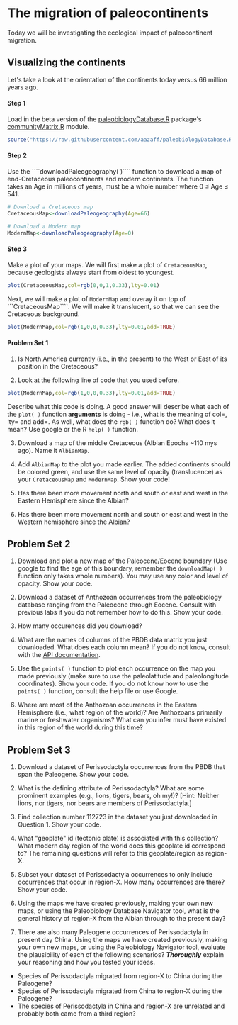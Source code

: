 # The migration of paleocontinents

Today we will be investigating the ecological impact of paleocontinent migration.

## Visualizing the continents

Let's take a look at the orientation of the continents today versus 66 million years ago.

#### Step 1
Load in the beta version of the [paleobiologyDatabase.R](https://github.com/aazaff/paleobiologyDatabase.R/blob/master/README.md#paleobiologydatabaser) package's [communityMatrix.R](https://github.com/aazaff/paleobiologyDatabase.R/blob/master/README.md#communitymatrixr) module.

````R
source("https://raw.githubusercontent.com/aazaff/paleobiologyDatabase.R/master/communityMatrix.R")
````

#### Step 2
<p>Use the ````downloadPaleogeography( )```` function to download a map of end-Cretaceous paleocontinents and modern continents. The function takes an Age in millions of years, must be a whole number where 0 &#8804; Age &#8804; 541. 


````R
# Download a Cretaceous map
CretaceousMap<-downloadPaleogeography(Age=66)

# Download a Modern map
ModernMap<-downloadPaleogeography(Age=0)
````

#### Step 3
Make a plot of your maps. We will first make a plot of ````CretaceousMap````, because geologists always start from oldest to youngest.

````R
plot(CretaceousMap,col=rgb(0,0,1,0.33),lty=0.01)
````

Next, we will make a plot of ````ModernMap```` and overay it on top of ```CretaceousMap````. We will make it translucent, so that we can see the Cretaceous background.

````R
plot(ModernMap,col=rgb(1,0,0,0.33),lty=0.01,add=TRUE)
````

#### Problem Set 1

1) Is North America currently (i.e., in the present) to the West or East of its position in the Cretaceous?

2) Look at the following line of code that you used before.
````R
plot(ModernMap,col=rgb(1,0,0,0.33),lty=0.01,add=TRUE)
````

Describe what this code is doing. A good answer will describe what each of the ````plot( )```` function **arguments** is doing - i.e., what is the meaning of col=, lty= and add=. As well, what does the ````rgb( )```` function do? What does it mean? Use google or the R ````help( )```` function.

3) Download a map of the middle Cretaceous (Albian Epochs ~110 mys ago). Name it ````AlbianMap````. 

4) Add ````AlbianMap```` to the plot you made earlier. The added continents should be colored green, and use the same level of opacity (translucence) as your ````CretaceousMap```` and ````ModernMap````. Show your code!

5) Has there been more movement north and south or east and west in the Eastern Hemisphere since the Albian?

6) Has there been more movement north and south or east and west in the Western hemisphere since the Albian?

## Problem Set 2

1) Download and plot a new map of the Paleocene/Eocene boundary (Use google to find the age of this boundary, remember the ````downloadMap( )```` function only takes whole numbers). You may use any color and level of opacity. Show your code.

2) Download a dataset of Anthozoan occurrences from the paleobiology database ranging from the Paleocene through Eocene. Consult with previous labs if you do not remember how to do this. Show your code.

3) How many occurences did you download?

4) What are the names of columns of the PBDB data matrix you just downloaded. What does each column mean? If you do not know, consult with the [API documentation](https://paleobiodb.org/data1.2/occs/list_doc.html). 

5) Use the ````points( )```` function to plot each occurrence on the map you made previously (make sure to use the paleolatitude and paleolongitude coordinates). Show your code. If you do not know how to use the ````points( )```` function, consult the help file or use Google.

6) Where are most of the Anthozoan occurrences in the Eastern Hemisphere (i.e., what region of the world)? Are Anthozoans primarily marine or freshwater organisms? What can you infer must have existed in this region of the world during this time?

## Problem Set 3

1) Download a dataset of Perissodactyla occurrences from the PBDB that span the Paleogene. Show your code.

2) What is the defining attribute of Perissodactyla? What are some prominent examples (e.g., lions, tigers, bears, oh my!)? [Hint: Neither lions, nor tigers, nor bears are members of Perissodactyla.]

3) Find collection number 112723 in the dataset you just downloaded in Question 1. Show your code.

4) What "geoplate" id (tectonic plate) is associated with this collection? What modern day region of the world does this geoplate id correspond to? The remaining questions will refer to this geoplate/region as region-X.

5) Subset your dataset of Perissodactyla occurrences to only include occurrences that occur in region-X. How many occurrences are there? Show your code.

6) Using the maps we have created previously, making your own new maps, or using the Paleobiology Database Navigator tool, what is the general history of region-X from the Albian through to the present day?

7) There are also many Paleogene occurrences of Perissodactyla in present day China. Using the maps we have created previously, making your own new maps, or using the Paleobiology Navigator tool, evaluate the plausibility of each of the following scenarios? ***Thoroughly*** explain your reasoning and how you tested your ideas.

+ Species of Perissodactyla migrated from region-X to China during the Paleogene?
+ Species of Perissodactyla migrated from China to region-X during the Paleogene?
+ The species of Perissodactyla in China and region-X are unrelated and probably both came from a third region? 
